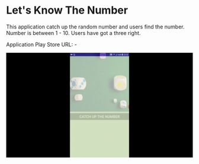 # Let's Know The Number


This application catch up the random number and users find the number. 
Number is between 1 - 10.
Users have got a three right.


Application Play Store URL: -

![Alert Yönetimi](https://github.com/cmlcrn17/LetsKnowTheNumber/blob/master/Info/LetsCatchUp.gif)




